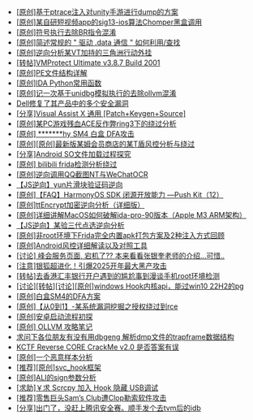 + [[原创]基于ptrace注入对unity手游进行dump的方案](https://bbs.kanxue.com/thread-286222.htm)
+ [[原创]某自研短视频app的sig13-ios算法Chomper黑盒调用](https://bbs.kanxue.com/thread-285666.htm)
+ [[原创]符号执行去除BR指令混淆](https://bbs.kanxue.com/thread-280737.htm)
+ [[原创]简述常规的 " 驱动 .data 通信 " 如何利用/查找](https://bbs.kanxue.com/thread-285348.htm)
+ [[原创]逆向分析某VT加持的三角洲行动外挂](https://bbs.kanxue.com/thread-286195.htm)
+ [[转帖]VMProtect Ultimate v3.8.7 Build 2001](https://bbs.kanxue.com/thread-286257.htm)
+ [[原创]PE文件结构详解](https://bbs.kanxue.com/thread-285372.htm)
+ [[原创]IDA Python常用函数](https://bbs.kanxue.com/thread-286124.htm)
+ [[原创]记一次基于unidbg模拟执行的去除ollvm混淆](https://bbs.kanxue.com/thread-277086.htm)
+ [Dell修复了其产品中的多个安全漏洞](https://bbs.kanxue.com/thread-286280.htm)
+ [[分享]Visual Assist X 通用 [Patch+Keygen+Source]](https://bbs.kanxue.com/thread-268410.htm)
+ [[原创]某PC游戏残血ACE反作弊ring3下的绕过分析](https://bbs.kanxue.com/thread-284667.htm)
+ [[原创] *******hy SM4 白盒 DFA攻击](https://bbs.kanxue.com/thread-285313.htm)
+ [[原创][原创]最新版某姆会员商店的某T盾风控分析与绕过](https://bbs.kanxue.com/thread-286243.htm)
+ [[分享]Android  SO文件加载过程探究](https://bbs.kanxue.com/thread-285788.htm)
+ [[原创] bilibili frida检测分析绕过](https://bbs.kanxue.com/thread-285893.htm)
+ [[原创]逆向调用QQ截图NT与WeChatOCR](https://bbs.kanxue.com/thread-278161.htm)
+ [【JS逆向】yun片滑块验证码逆向](https://bbs.kanxue.com/thread-286252.htm)
+ [[原创]【FAQ】HarmonyOS SDK 闭源开放能力 —Push Kit（12）](https://bbs.kanxue.com/thread-286283.htm)
+ [[原创]ttEncrypt加密逆向分析（详细版）](https://bbs.kanxue.com/thread-286273.htm)
+ [[原创]详细讲解MacOS如何破解ida-pro-90版本（Apple M3 ARM架构）](https://bbs.kanxue.com/thread-282846.htm)
+ [【JS逆向】某验三代点选逆向分析](https://bbs.kanxue.com/thread-286163.htm)
+ [[原创]非root环境下Frida完全内置apk打包方案及2种注入方式回顾](https://bbs.kanxue.com/thread-284482.htm)
+ [[原创]Android风控详细解读以及对照工具](https://bbs.kanxue.com/thread-286120.htm)
+ [[讨论] 峰会服务页面,  宕机了??  本来看看张银奎老师的介绍...可惜..](https://bbs.kanxue.com/thread-286271.htm)
+ [[注意]银狐超进化！引爆2025开年最大黑产攻击](https://bbs.kanxue.com/thread-286295.htm)
+ [[转帖]去香港汇丰银行开户遇到的尴尬事到漫谈手机root环境检测](https://bbs.kanxue.com/thread-285754.htm)
+ [[讨论][转帖][讨论][原创]windows Hook内核api，能过win10 22H2的pg](https://bbs.kanxue.com/thread-279782.htm)
+ [[原创]白盒SM4的DFA方案](https://bbs.kanxue.com/thread-285292.htm)
+ [[原创]【从0到1】-某系统漏洞挖掘之授权绕过到rce](https://bbs.kanxue.com/thread-270724.htm)
+ [[原创]安卓启动流程初探](https://bbs.kanxue.com/thread-285949.htm)
+ [[原创] OLLVM 攻略笔记](https://bbs.kanxue.com/thread-286256.htm)
+ [求问下各位朋友有没有用dbgeng 解析dmp文件的trapframe数据结构](https://bbs.kanxue.com/thread-286297.htm)
+ [KCTF Reverse CORE CrackMe v2.0 是否答案有误](https://bbs.kanxue.com/thread-280689.htm)
+ [[原创]一个恶意样本分析](https://bbs.kanxue.com/thread-286298.htm)
+ [[推荐][原创]svc_hook框架](https://bbs.kanxue.com/thread-284713.htm)
+ [[原创]ALI的sign参数分析](https://bbs.kanxue.com/thread-284292.htm)
+ [[求助]￥求 Scrcpy 加入 Hook 隐藏 USB调试](https://bbs.kanxue.com/thread-286300.htm)
+ [[推荐]零售巨头Sam’s Club遭Clop勒索软件攻击](https://bbs.kanxue.com/thread-286299.htm)
+ [[分享]出门了，没赶上腾讯安全赛。顺手发个去tvm后的idb](https://bbs.kanxue.com/thread-286260.htm)
